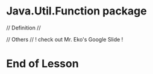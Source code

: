 # Java.Util.Function package

// Definition //

// Others //
! check out Mr. Eko's Google Slide !

# End of Lesson